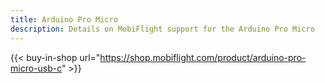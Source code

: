 ```yaml
---
title: Arduino Pro Micro
description: Details on MobiFlight support for the Arduino Pro Micro
---
```


{{< buy-in-shop url="https://shop.mobiflight.com/product/arduino-pro-micro-usb-c" >}}
